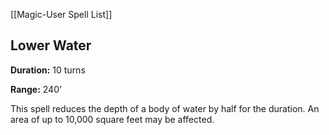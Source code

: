[[Magic-User Spell List]]

## Lower Water

**Duration:** 10 turns

**Range:** 240’

This spell reduces the depth of a body of water by half for the duration. An area of up to 10,000 square feet may be affected.